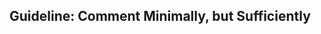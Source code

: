 <div id="title">

## Guideline: Comment Minimally, but Sufficiently

</div>

<div id="body">

<include src="introduction/embedContainer-inParent.md" boilerplate  />
<include src="basic/embedContainer-inParent.md" boilerplate  />
<include src="intermediate/embedContainer-inParent.md" boilerplate  />

</div>

<div id="extras">

</div>